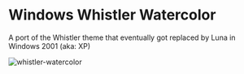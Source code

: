 # Windows Whistler Watercolor
A port of the Whistler theme that eventually got replaced by Luna in Windows 2001 (aka: XP)

![whistler-watercolor](http://b00merang.weebly.com/uploads/1/6/8/1/16813022/409440151_orig.png?465)
